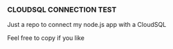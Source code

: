 ### CLOUDSQL CONNECTION TEST

Just a repo to connect my node.js app with a CloudSQL

Feel free to copy if you like
